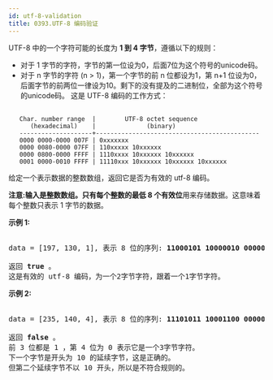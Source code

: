 ```yaml
---
id: utf-8-validation
title: 0393.UTF-8 编码验证
---
```

UTF-8 中的一个字符可能的长度为 **1 到 4 字节**，遵循以下的规则：

- 对于 1 字节的字符，字节的第一位设为0，后面7位为这个符号的unicode码。
- 对于 n 字节的字符 (n &gt; 1)，第一个字节的前 n 位都设为1，第 n+1 位设为0，后面字节的前两位一律设为10。剩下的没有提及的二进制位，全部为这个符号的unicode码。
这是 UTF-8 编码的工作方式：


<pre><br/><code>   Char. number range  |        UTF-8 octet sequence<br/>      (hexadecimal)    |              (binary)<br/>   --------------------+---------------------------------------------<br/>   0000 0000-0000 007F | 0xxxxxxx<br/>   0000 0080-0000 07FF | 110xxxxx 10xxxxxx<br/>   0000 0800-0000 FFFF | 1110xxxx 10xxxxxx 10xxxxxx<br/>   0001 0000-0010 FFFF | 11110xxx 10xxxxxx 10xxxxxx 10xxxxxx<br/></code></pre>

给定一个表示数据的整数数组，返回它是否为有效的 utf-8 编码。

**注意:**输入是整数数组。只有每个整数的**最低 8 个有效位**用来存储数据。这意味着每个整数只表示 1 字节的数据。

**示例 1:**


<pre><br/>data = [197, 130, 1], 表示 8 位的序列: <strong>11000101 10000010 00000001</strong>.<br/><br/>返回 <strong>true </strong>。<br/>这是有效的 utf-8 编码，为一个2字节字符，跟着一个1字节字符。<br/></pre>

**示例 2:**


<pre><br/>data = [235, 140, 4], 表示 8 位的序列: <strong>11101011 10001100 00000100</strong>.<br/><br/>返回<strong> false</strong> 。<br/>前 3 位都是 1 ，第 4 位为 0 表示它是一个3字节字符。<br/>下一个字节是开头为 10 的延续字节，这是正确的。<br/>但第二个延续字节不以 10 开头，所以是不符合规则的。<br/></pre>

